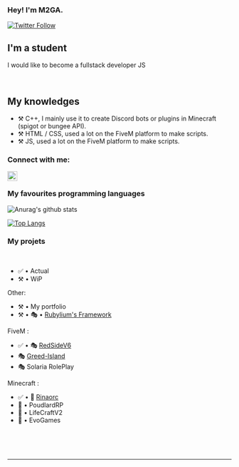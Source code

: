 ### Hey! I'm M2GA.

[![Twitter Follow](https://img.shields.io/twitter/follow/M2GA?color=1DA1F2&logo=twitter&style=for-the-badge)](https://twitter.com/m2gaop)

## I'm a student
 
I would like to become a fullstack developer JS
  
<br />

## My knowledges

- ⚒️ C++, I mainly use it to create Discord bots or plugins in Minecraft (spigot or bungee API).
- ⚒️ HTML / CSS, used a lot on the FiveM platform to make scripts.
- ⚒️ JS, used a lot on the FiveM platform to make scripts.

### Connect with me:

[<img align="left" alt="My discord" width="22px" src="https://cdn.jsdelivr.net/npm/simple-icons@v3/icons/discord.svg" />][discord]

<br />

### My favourites programming languages


![Anurag's github stats](https://github-readme-stats.vercel.app/api?username=M2GA&count_private=true&show_icons=true?theme=buefy)
<br />

[![Top Langs](https://github-readme-stats.vercel.app/api/top-langs/?username=M2GA)](https://github.com/anuraghazra/github-readme-stats)

### My projets

<br />

<!--START_SECTION:activity-->
- ✅ • Actual
- ⚒️ • WiP

Other:
- ⚒️ • My portfolio
- ⚒️ • 🎭 • [Rubylium's Framework](https://github.com/Rubylium/rFw)

FiveM :
- ✅ • 🎭 [RedSideV6](http://redsiderp.eu/)
- 🎭 [Greed-Island](https://greedisland.game-srv.com/) 
- 🎭 Solaria RolePlay 

Minecraft : 
- ✅ • 🎊 [Rinaorc](https://rinaorc.com/)
- 🎊 • PoudlardRP
- 🎊 • LifeCraftV2
- 🎊 • EvoGames
<!--END_SECTION:activity-->


<br />

<br />
<br />

---

[discord]: https://discord.gg/Ksyc97N
